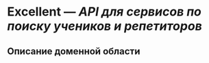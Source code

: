 # **Excellent** — *API для сервисов по поиску учеников и репетиторов*


## **Описание доменной области**
